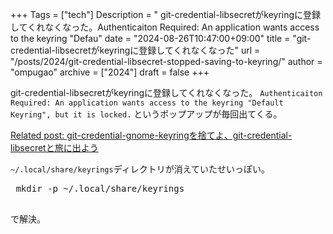 +++
Tags = ["tech"]
Description = " git-credential-libsecretがkeyringに登録してくれなくなった。Authenticaiton Required: An application wants access to the keyring \"Defau"
date = "2024-08-26T10:47:00+09:00"
title = "git-credential-libsecretがkeyringに登録してくれなくなった"
url = "/posts/2024/git-credential-libsecret-stopped-saving-to-keyring/"
author = "ompugao"
archive = ["2024"]
draft = false
+++

<body>
<p>git-credential-libsecretがkeyringに登録してくれなくなった。
<code>Authenticaiton Required: An application wants access to the keyring "Default Keyring", but it is locked.</code>
というポップアップが毎回出てくる。</p>

<p><a href="{{% ref path=\"/posts/2021/ditch-gnome-keyring-use-libsecret/\"%}}">Related post: git-credential-gnome-keyringを捨てよ、git-credential-libsecretと旅に出よう</a></p>

<p><code>~/.local/share/keyrings</code>ディレクトリが消えていたせいっぽい。</p>

<pre class="code lang-sh" data-lang="sh" data-unlink> mkdir -p ~/.local/share/keyrings
 </pre>


<p>で解決。</p>
</body>
